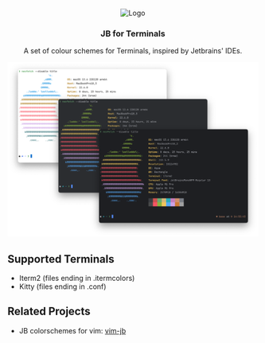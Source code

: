 <div align="center">
    </br>
    <img src="https://github.com/devsjc/vim-jb/blob/main/assets/logo.png?raw=true" width="75" alt="Logo"/>
    <h3>JB for Terminals</h3>
    <p> A set of colour schemes for Terminals, inspired by Jetbrains' IDEs.</p>
</div>

![Theme Screenshot](assets/screenshot.png)


Supported Terminals
---------------------------------------------------------------------------

- Iterm2 (files ending in .itermcolors)
- Kitty (files ending in .conf)

Related Projects
---------------------------------------------------------------------------

- JB colorschemes for vim: [vim-jb](https://github.com/devsjc/vim-jb)
